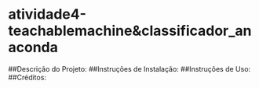 # atividade4-teachablemachine&classificador_anaconda
##Descrição do Projeto: 
##Instruções de Instalação:
##Instruções de Uso:
##Créditos:
